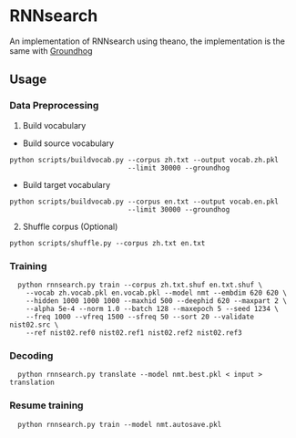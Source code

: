 # RNNsearch
An implementation of RNNsearch using theano, the implementation is the same with
[Groundhog](https://github.com/lisa-groundhog/GroundHog)

## Usage

### Data Preprocessing
1. Build vocabulary
  * Build source vocabulary
  ```
  python scripts/buildvocab.py --corpus zh.txt --output vocab.zh.pkl
                               --limit 30000 --groundhog
  ```
  * Build target vocabulary
  ```
  python scripts/buildvocab.py --corpus en.txt --output vocab.en.pkl
                               --limit 30000 --groundhog
  ```
2. Shuffle corpus (Optional)
```
python scripts/shuffle.py --corpus zh.txt en.txt
```

### Training
```
  python rnnsearch.py train --corpus zh.txt.shuf en.txt.shuf \
    --vocab zh.vocab.pkl en.vocab.pkl --model nmt --embdim 620 620 \
    --hidden 1000 1000 1000 --maxhid 500 --deephid 620 --maxpart 2 \
    --alpha 5e-4 --norm 1.0 --batch 128 --maxepoch 5 --seed 1234 \
    --freq 1000 --vfreq 1500 --sfreq 50 --sort 20 --validate nist02.src \
    --ref nist02.ref0 nist02.ref1 nist02.ref2 nist02.ref3
  ```
### Decoding
```
  python rnnsearch.py translate --model nmt.best.pkl < input > translation
```
### Resume training
```
  python rnnsearch.py train --model nmt.autosave.pkl
```
